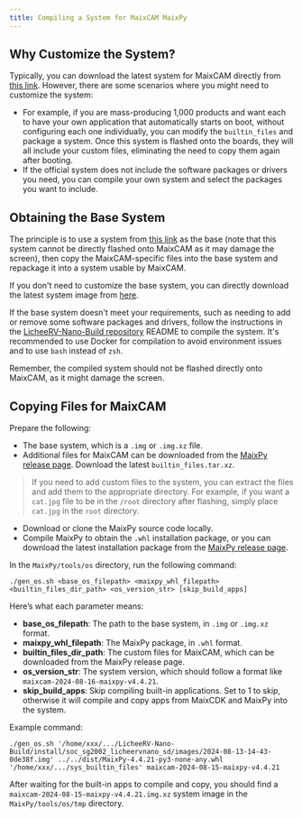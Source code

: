 ```yaml
---
title: Compiling a System for MaixCAM MaixPy
---
```


## Why Customize the System?

Typically, you can download the latest system for MaixCAM directly from [this link](https://github.com/sipeed/MaixPy/releases). However, there are some scenarios where you might need to customize the system:

* For example, if you are mass-producing 1,000 products and want each to have your own application that automatically starts on boot, without configuring each one individually, you can modify the `builtin_files` and package a system. Once this system is flashed onto the boards, they will all include your custom files, eliminating the need to copy them again after booting.
* If the official system does not include the software packages or drivers you need, you can compile your own system and select the packages you want to include.

## Obtaining the Base System

The principle is to use a system from [this link](https://github.com/sipeed/LicheeRV-Nano-Build/releases) as the base (note that this system cannot be directly flashed onto MaixCAM as it may damage the screen), then copy the MaixCAM-specific files into the base system and repackage it into a system usable by MaixCAM.

If you don't need to customize the base system, you can directly download the latest system image from [here](https://github.com/sipeed/LicheeRV-Nano-Build/releases).

If the base system doesn't meet your requirements, such as needing to add or remove some software packages and drivers, follow the instructions in the [LicheeRV-Nano-Build repository](https://github.com/sipeed/LicheeRV-Nano-Build) README to compile the system. It's recommended to use Docker for compilation to avoid environment issues and to use `bash` instead of `zsh`.

Remember, the compiled system should not be flashed directly onto MaixCAM, as it might damage the screen.

## Copying Files for MaixCAM

Prepare the following:

* The base system, which is a `.img` or `.img.xz` file.
* Additional files for MaixCAM can be downloaded from the [MaixPy release page](https://github.com/sipeed/MaixPy/releases). Download the latest `builtin_files.tar.xz`.
> If you need to add custom files to the system, you can extract the files and add them to the appropriate directory. For example, if you want a `cat.jpg` file to be in the `/root` directory after flashing, simply place `cat.jpg` in the `root` directory.
* Download or clone the MaixPy source code locally.
* Compile MaixPy to obtain the `.whl` installation package, or you can download the latest installation package from the [MaixPy release page](https://github.com/sipeed/MaixPy/releases).

In the `MaixPy/tools/os` directory, run the following command:

```shell
./gen_os.sh <base_os_filepath> <maixpy_whl_filepath> <builtin_files_dir_path> <os_version_str> [skip_build_apps]
```

Here’s what each parameter means:
* **base_os_filepath**: The path to the base system, in `.img` or `.img.xz` format.
* **maixpy_whl_filepath**: The MaixPy package, in `.whl` format.
* **builtin_files_dir_path**: The custom files for MaixCAM, which can be downloaded from the MaixPy release page.
* **os_version_str**: The system version, which should follow a format like `maixcam-2024-08-16-maixpy-v4.4.21`.
* **skip_build_apps**: Skip compiling built-in applications. Set to 1 to skip, otherwise it will compile and copy apps from MaixCDK and MaixPy into the system.

Example command:

```shell
./gen_os.sh '/home/xxx/.../LicheeRV-Nano-Build/install/soc_sg2002_licheervnano_sd/images/2024-08-13-14-43-0de38f.img' ../../dist/MaixPy-4.4.21-py3-none-any.whl '/home/xxx/.../sys_builtin_files' maixcam-2024-08-15-maixpy-v4.4.21
```

After waiting for the built-in apps to compile and copy, you should find a `maixcam-2024-08-15-maixpy-v4.4.21.img.xz` system image in the `MaixPy/tools/os/tmp` directory.
